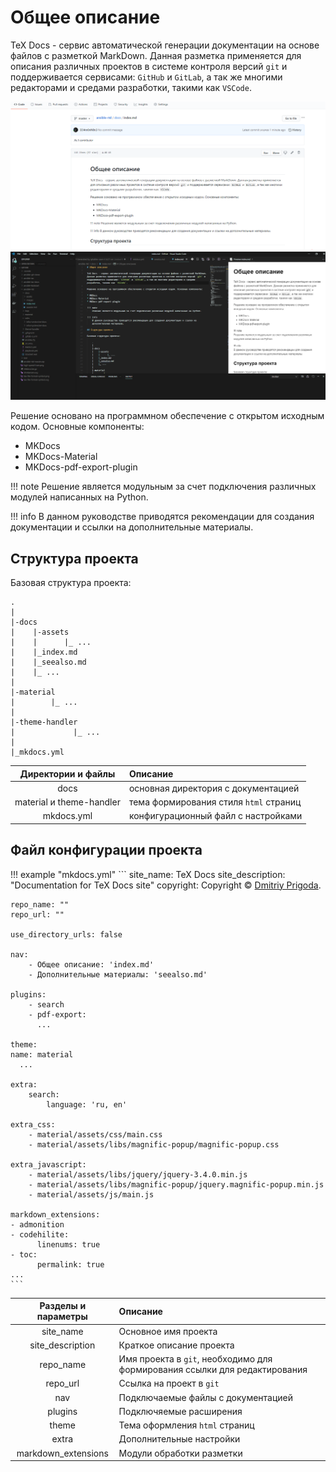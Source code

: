 # Общее описание

TeX Docs - сервис автоматической генерации документации на основе файлов с разметкой MarkDown. Данная разметка применяется для описания различных проектов в системе контроля версий `git` и поддерживается сервисами: `GitHub` и `GitLab`, а так же многими редакторами и средами разработки, такими как `VSCode`.

![GitHub](images/github.PNG)
![VSCode](images/vscode.PNG)

Решение основано на программном обеспечение с открытом исходным кодом. Основные компоненты:

* MKDocs
* MKDocs-Material
* MKDocs-pdf-export-plugin

!!! note
    Решение является модульным за счет подключения различных модулей написанных на Python.

!!! info
    В данном руководстве приводятся рекомендации для создания документации и ссылки на дополнительные материалы. 

## Структура проекта

Базовая структура проекта:

    .
    |
    |-docs
    |    |-assets
    |    |      |_ ...  
    |    |_index.md
    |    |_seealso.md
    |    |_ ...
    |
    |-material
    |        |_ ...
    |
    |-theme-handler
    |             |_ ...
    |
    |_mkdocs.yml

| Директории и файлы       | Описание                                |
|:------------------------:|:----------------------------------------|
| docs                     | основная директория с документацией     |
| material и theme-handler | тема формирования стиля `html` страниц  |
| mkdocs.yml               | конфигурационный файл с настройками     |

## Файл конфигурации проекта  

!!! example "mkdocs.yml"
    ```
    site_name: TeX Docs
    site_description: "Documentation for TeX Docs site"
    copyright: Copyright &copy; <a href="https://github.com/D34m0nN0n3">Dmitriy Prigoda</a>.

    repo_name: ""
    repo_url: ""

    use_directory_urls: false

    nav:
        - Общее описание: 'index.md'
        - Дополнительные материалы: 'seealso.md'

    plugins:
        - search
        - pdf-export:
          ...

    theme:
    name: material
      ...

    extra:
        search:
            language: 'ru, en'

    extra_css:
        - material/assets/css/main.css
        - material/assets/libs/magnific-popup/magnific-popup.css

    extra_javascript:
        - material/assets/libs/jquery/jquery-3.4.0.min.js
        - material/assets/libs/magnific-popup/jquery.magnific-popup.min.js
        - material/assets/js/main.js

    markdown_extensions:
    - admonition
    - codehilite:
          linenums: true
    - toc:
          permalink: true
    ...
    ```

| Разделы и параметры      | Описание                                                                    |
|:------------------------:|:----------------------------------------------------------------------------|
| site_name                | Основное имя проекта                                                        |
| site_description         | Краткое описание проекта                                                    |
| repo_name                | Имя проекта в `git`, необходимо для формирования ссылки для редактирования  |
| repo_url                 | Ссылка на проект в `git`                                                    |
| nav                      | Подключаемые файлы с документацией                                          |
| plugins                  | Подключяемые расширения                                                     |
| theme                    | Тема оформления `html` страниц                                              |
| extra                    | Дополнительные настройки                                                    |
| markdown_extensions      | Модули обработки разметки                                                   |
